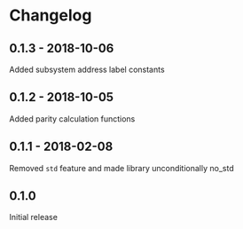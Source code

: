 # Changelog

## 0.1.3 - 2018-10-06

Added subsystem address label constants

## 0.1.2 - 2018-10-05

Added parity calculation functions

## 0.1.1 - 2018-02-08

Removed `std` feature and made library unconditionally no_std

## 0.1.0

Initial release
